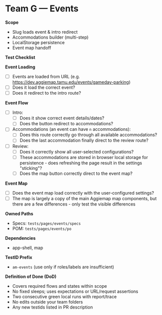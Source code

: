 # Team G — Events

**Scope**

- Slug loads event & intro redirect
- Accommodations builder (multi-step)
- LocalStorage persistence
- Event map handoff

**Test Checklist**

**Event Loading**

- [ ] Events are loaded from URL (e.g. https://dev.aggiemap.tamu.edu/events/gameday-parking)
- [ ] Does it load the correct event?
- [ ] Does it redirect to the intro route?

**Event Flow**

- [ ] Intro:
  - [ ] Does it show correct event details/dates?
  - [ ] Does the button redirect to accommodations?
- [ ] Accommodations (an event can have `n` accommodations):
  - [ ] Does this route correctly go through all available accommodations?
  - [ ] Does the last accommodation finally direct to the review route?
- [ ] Review:
  - [ ] Does it correctly show all user-selected configurations?
  - [ ] These accommodations are stored in browser local storage for persistence - does refreshing the page result in the settings "sticking"?
  - [ ] Does the map button correctly direct to the event map?

**Event Map**

- [ ] Does the event map load correctly with the user-configured settings?
- [ ] The map is largely a copy of the main Aggiemap map components, but there are a few differences - only test the visible differences

**Owned Paths**

- Specs: `tests/pages/events/specs`
- POM: `tests/pages/events/po`

**Dependencies**

- app-shell, map

**TestID Prefix**

- `am-events` (use only if roles/labels are insufficient)

**Definition of Done (DoD)**

- Covers required flows and states within scope
- No fixed sleeps; uses expectations or URL/request assertions
- Two consecutive green local runs with report/trace
- No edits outside your team folders
- Any new testids listed in PR description
